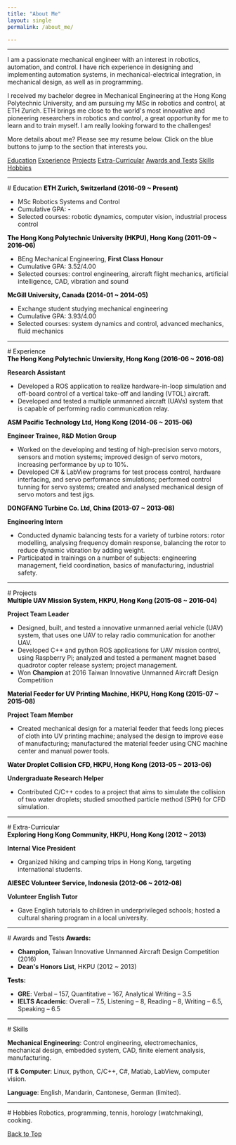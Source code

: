 ```yaml
---
title: "About Me"
layout: single
permalink: /about_me/

---
```


<hr>

I am a passionate mechanical engineer with an interest in robotics, automation, and control. I have rich experience in designing and implementing automation systems, in mechanical-electrical integration, in mechanical design, as well as in programming.

I received my bachelor degree in Mechanical Engineering at the Hong Kong Polytechnic University, and am pursuing my MSc in robotics and control, at ETH Zurich. ETH brings me close to the world's most innovative and pioneering researchers in robotics and control, a great opportunity for me to learn and to train myself. I am really looking forward to the challenges!

More details about me? Please see my resume below. Click on the <a class="btn btn--info">blue buttons</a> to jump to the section that interests you.

<a href="#tag_edu" class="btn btn--info">Education</a> 
<a href="#tag_exp" class="btn btn--info">Experience</a> 
<a href="#tag_proj" class="btn btn--info">Projects</a>
<a href="#tag_extra" class="btn btn--info">Extra-Curricular</a>
<a href="#tag_awards" class="btn btn--info">Awards and Tests</a>
<a href="#tag_skills" class="btn btn--info">Skills</a>
<a href="#tag_hobbies" class="btn btn--info">Hobbies</a>

<A NAME="tag_edu">
<hr>
# <font color="#000000"> Education </font>
<b><font color="#000000"> ETH Zurich, Switzerland (2016-09 ~ Present) </font></b>

  * MSc Robotics Systems and Control
  * Cumulative GPA: -
  * Selected courses: robotic dynamics, computer vision, industrial process control

<b><font color="#000000"> The Hong Kong Polytechnic University (HKPU), Hong Kong (2011-09 ~ 2016-06) </font></b>

  * BEng Mechanical Engineering, <b>First Class Honour</b>
  * Cumulative GPA: 3.52/4.00
  * Selected courses: control engineering, aircraft flight mechanics, artificial intelligence, CAD, vibration and sound

<b><font color="#000000"> McGill University, Canada (2014-01 ~ 2014-05) </font></b>

  * Exchange student studying mechanical engineering
  * Cumulative GPA: 3.93/4.00
  * Selected courses: system dynamics and control, advanced mechanics, fluid mechanics

<A NAME="tag_exp">
<hr>
# <font color="#000000"> Experience </font>
<p style="margin:0" ><b><font color="#000000"> The Hong Kong Polytechnic Unviersity, Hong Kong (2016-06 ~ 2016-08) </font></b></p>

<b>Research Assistant</b>

  * Developed a ROS application to realize hardware-in-loop simulation and off-board control of a vertical take-off and landing (VTOL) aircraft.
  * Developed and tested a multiple unmanned aircraft (UAVs) system that is capable of performing radio communication relay.

<p style="margin:0" ><b><font color="#000000"> ASM Pacific Technology Ltd, Hong Kong (2014-06 ~ 2015-06) </font></b></p>

<b>Engineer Trainee, R&D Motion Group</b>

  * Worked on the developing and testing of high-precision servo motors, sensors and motion systems; improved design of servo motors, increasing performance by up to 10%.
  * Developed C# & LabView programs for test process control, hardware interfacing, and servo performance simulations; performed control tunning for servo systems; created and analysed mechanical design of servo motors and test jigs.

<p style="margin:0" ><b><font color="#000000"> DONGFANG Turbine Co. Ltd, China (2013-07 ~ 2013-08) </font></b></p>

<b>Engineering Intern</b>

  * Conducted dynamic balancing tests for a variety of turbine rotors: rotor modelling, analysing frequency domain response, balancing the rotor to reduce dynamic vibration by adding weight.
  * Participated in trainings on a number of subjects: engineering management, field coordination, basics of manufacturing, industrial safety.

<A NAME="tag_proj">
<hr>
# <font color="#000000"> Projects </font>
<p style="margin:0" ><b><font color="#000000"> Multiple UAV Mission System, HKPU, Hong Kong (2015-08 ~ 2016-04) </font></b></p>

<b>Project Team Leader</b>

  * Designed, built, and tested a innovative unmanned aerial vehicle (UAV) system, that uses one UAV to relay radio communication for another UAV.
  * Developed C++ and python ROS applications for UAV mission control, using Raspberry Pi; analyzed and tested a permanent magnet based quadrotor copter release system; project management.
  * Won <b>Champion</b> at 2016 Taiwan Innovative Unmanned Aircraft Design Competition

<p style="margin:0" ><b><font color="#000000"> Material Feeder for UV Printing Machine, HKPU, Hong Kong (2015-07 ~ 2015-08) </font></b></p>

<b>Project Team Member</b>

  * Created mechanical design for a material feeder that feeds long pieces of cloth into UV printing machine; analysed the design to improve ease of manufacturing; manufactured the material feeder using CNC machine center and manual power tools.


<p style="margin:0" ><b><font color="#000000"> Water Droplet Collision CFD, HKPU, Hong Kong (2013-05 ~ 2013-06) </font></b></p>

<b>Undergraduate Research Helper</b>

  * Contributed C/C++ codes to a project that aims to simulate the collision of two water droplets; studied smoothed particle method (SPH) for CFD simulation.


<A NAME="tag_extra">
<hr>
# <font color="#000000"> Extra-Curricular </font>
<p style="margin:0" ><b><font color="#000000"> Exploring Hong Kong Community, HKPU, Hong Kong (2012 ~ 2013) </font></b></p>

<b>Internal Vice President</b>

  * Organized hiking and camping trips in Hong Kong, targeting international students.
  
<p style="margin:0" ><b><font color="#000000"> AIESEC Volunteer Service, Indonesia (2012-06 ~ 2012-08) </font></b></p>

<b>Volunteer English Tutor</b>

  * Gave English tutorials to children in underprivileged schools; hosted a cultural sharing program in a local university.

<A NAME="tag_awards">
<hr>
# <font color="#000000"> Awards and Tests </font>
<b><font color="#000000"> Awards: </font></b>

  * <b>Champion</b>, Taiwan Innovative Unmanned Aircraft Design Competition (2016)
  * <b>Dean's Honors List</b>, HKPU (2012 ~ 2013)

<b><font color="#000000"> Tests: </font></b>

  * <b>GRE</b>: Verbal – 157, Quantitative – 167, Analytical Writing – 3.5
  * <b>IELTS Academic</b>: Overall – 7.5, Listening – 8, Reading – 8, Writing – 6.5, Speaking – 6.5

<A NAME="tag_skills">
<hr>
# <font color="#000000"> Skills </font>

<b>Mechanical Engineering</b>: Control engineering, electromechanics, mechanical design, embedded
system, CAD, finite element analysis, manufacturing.

<b>IT & Computer</b>: Linux, python, C/C++, C#, Matlab, LabView, computer vision.

<b>Language</b>: English, Mandarin, Cantonese, German (limited).

<A NAME="tag_hobbies">
<hr>
# <font color="#000000"> Hobbies </font>
Robotics, programming, tennis, horology (watchmaking), cooking.

<a href="#">Back to Top</a>
